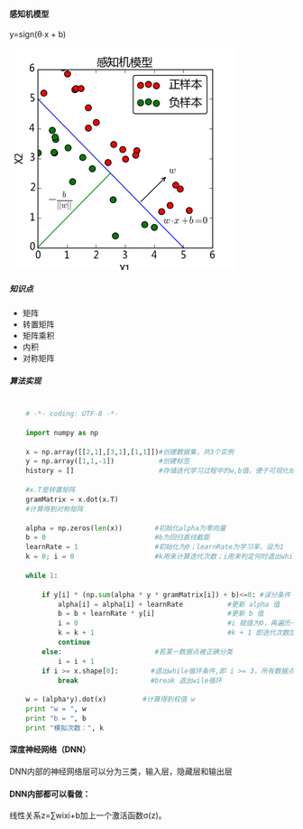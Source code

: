 #### 感知机模型
y=sign(θ∙x + b)

![感知机](img/感知机.png)

##### 知识点
- 矩阵
- 转置矩阵
- 矩阵乘积
- 内积
- 对称矩阵

##### 算法实现

```python

    # -*- coding: UTF-8 -*-

    import numpy as np

    x = np.array([[2,1],[3,1],[1,1]])#创建数据集，共3个实例
    y = np.array([1,1,-1])           #创建标签
    history = []                     #存储迭代学习过程中的w,b值，便于可视化绘图

    #x.T是转置矩阵
    gramMatrix = x.dot(x.T)
    #计算得到对称矩阵

    alpha = np.zeros(len(x))        #初始化alpha为零向量
    b = 0                           #b为回归直线截距
    learnRate = 1                   #初始化为0；learnRate为学习率，设为1
    k = 0; i = 0                    #k用来计算迭代次数；i用来判定何时退出while循环 

    while 1: 

        if y[i] * (np.sum(alpha * y * gramMatrix[i]) + b)<=0: #误分条件：若某一数据点被错误分类    
            alpha[i] = alpha[i] + learnRate           #更新 alpha 值
            b = b + learnRate * y[i]                  #更新 b 值
            i = 0                                     #i 赋值为0，再遍历一次所有的数据集
            k = k + 1                                 #k + 1 即迭代次数加1
            continue
        else:                       #若某一数据点被正确分类
            i = i + 1
        if i >= x.shape[0]:        #退出while循环条件,即 i >= 3，所有数据点都能正确分类
            break                  #break 退出wile循环

    w = (alpha*y).dot(x)         #计算得到权值 w
    print "w = ", w
    print "b = ", b
    print "模拟次数：", k

```

#### 深度神经网络（DNN）
DNN内部的神经网络层可以分为三类，输入层，隐藏层和输出层

#### DNN内部都可以看做：
线性关系z=∑wixi+b加上一个激活函数σ(z)。